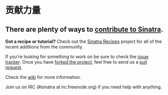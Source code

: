 贡献力量
============

## There are plenty of ways to [contribute to Sinatra][contributing].

**Got a recipe or tutorial?**
Check out the [Sinatra Recipes][sinatra-recipes] project for all of the recent
additions from the community.

If you're looking for something to work on be sure to check the [issue
tracker][issues]. Once you have [forked the project][forking], feel free to
send us a [pull request][pull-requests].

Check the [wiki][wiki] for more information.

Join us on IRC (#sinatra at irc.freenode.org) if you need help with anything.

[contributing]: http://www.sinatrarb.com/contributing
[sinatra-book]: http://github.com/sinatra/sinatra-book
[sinatra-recipes]: http://github.com/sinatra/sinatra-recipes
[issues]: http://github.com/sinatra/sinatra-book/issues
[wiki]: http://github.com/sinatra/sinatra-book/wiki/How-to-contribute
[forking]: http://help.github.com/forking/
[pull-requests]: http://help.github.com/pull-requests/
